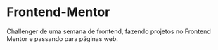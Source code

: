# Frontend-Mentor

Challenger de uma semana de frontend, fazendo projetos no Frontend Mentor e passando para páginas web.
